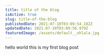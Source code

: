 ```yaml
---
title: title of the blog
isActive: true
slug: title-of-the-blog
publishedDate: 2021-07-10T03:09:54.182Z
updatedDate: 2021-07-10T03:09:56.979Z
featuredImage: /assets/default__ohlala.jpg
---
```

hello world this is my first blog post